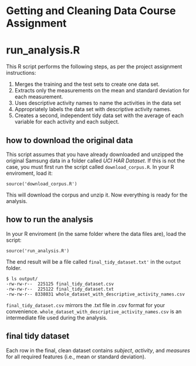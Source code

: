Getting and Cleaning Data Course Assignment
========================================

# run_analysis.R

This R script performs the following steps, as per the project assignment instructions:

1. Merges the training and the test sets to create one data set.
2. Extracts only the measurements on the mean and standard deviation for each measurement. 
3. Uses descriptive activity names to name the activities in the data set
4. Appropriately labels the data set with descriptive activity names. 
5. Creates a second, independent tidy data set with the average of each variable for each activity and each subject. 

## how to download the original data

This script assumes that you have already downloaded and unzipped the original Samsung data in a folder called _UCI HAR Dataset_. If this is not the case, you must first run the script called `download_corpus.R`. In your R enviroment, load it:

```
source('download_corpus.R')
```
This will download the corpus and unzip it. Now everything is ready for the analysis.

## how to run the analysis

In your R enviroment (in the same folder where the data files are), load the script:

```
source('run_analysis.R')
```

The end result will be a file called `final_tidy_dataset.txt'` in the `output` folder.

```
$ ls output/
-rw-rw-r--  225125 final_tidy_dataset.csv
-rw-rw-r--  225122 final_tidy_dataset.txt
-rw-rw-r-- 8338031 whole_dataset_with_descriptive_activity_names.csv
```

`final_tidy_dataset.csv` mirrors the .txt file in .csv format for your convenience.
`whole_dataset_with_descriptive_activity_names.csv` is an intermediate file used during the analysis.

## final tidy dataset

Each row in the final, clean dataset contains _subject_, _activity_, and _measures_ for all required features (i.e., mean or standard deviation).
